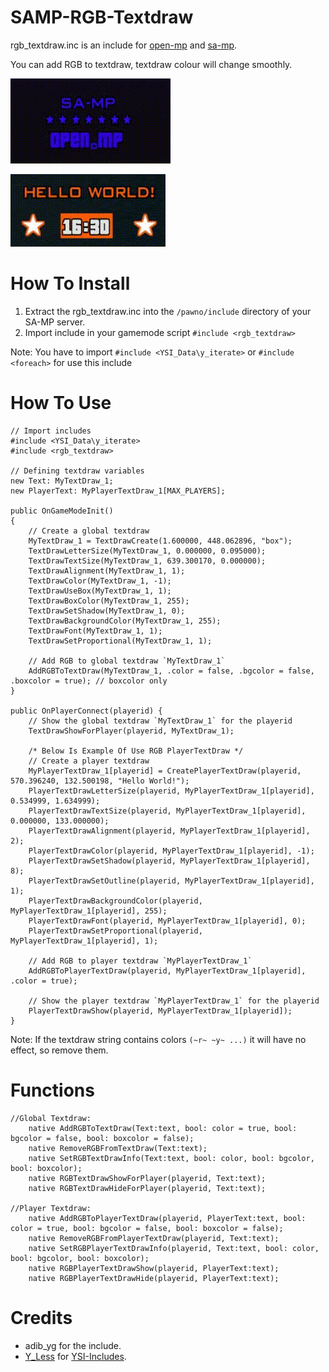 # SAMP-RGB-Textdraw
rgb_textdraw.inc is an include for [open-mp](//open.mp/) and [sa-mp](//sa-mp.com/).

You can add RGB to textdraw, textdraw colour will change smoothly.

![Alt Text](gif_rgb_textdraw_1.gif)

![Alt Text](gif_rgb_textdraw_2.gif)

# How To Install
1. Extract the rgb_textdraw.inc into the `/pawno/include` directory of your SA-MP server.
2. Import include in your gamemode script `#include <rgb_textdraw>`

Note: You have to import `#include <YSI_Data\y_iterate>` or `#include <foreach>` for use this include

# How To Use
```pawn
// Import includes
#include <YSI_Data\y_iterate>
#include <rgb_textdraw>

// Defining textdraw variables
new Text: MyTextDraw_1;
new PlayerText: MyPlayerTextDraw_1[MAX_PLAYERS];

public OnGameModeInit() 
{
	// Create a global textdraw
	MyTextDraw_1 = TextDrawCreate(1.600000, 448.062896, "box");
	TextDrawLetterSize(MyTextDraw_1, 0.000000, 0.095000);
	TextDrawTextSize(MyTextDraw_1, 639.300170, 0.000000);
	TextDrawAlignment(MyTextDraw_1, 1);
	TextDrawColor(MyTextDraw_1, -1);
	TextDrawUseBox(MyTextDraw_1, 1);
	TextDrawBoxColor(MyTextDraw_1, 255);
	TextDrawSetShadow(MyTextDraw_1, 0);
	TextDrawBackgroundColor(MyTextDraw_1, 255);
	TextDrawFont(MyTextDraw_1, 1);
	TextDrawSetProportional(MyTextDraw_1, 1);
	
	// Add RGB to global textdraw `MyTextDraw_1`
	AddRGBToTextDraw(MyTextDraw_1, .color = false, .bgcolor = false, .boxcolor = true); // boxcolor only
}

public OnPlayerConnect(playerid) {
	// Show the global textdraw `MyTextDraw_1` for the playerid
	TextDrawShowForPlayer(playerid, MyTextDraw_1);
	
	/* Below Is Example Of Use RGB PlayerTextDraw */
	// Create a player textdraw
	MyPlayerTextDraw_1[playerid] = CreatePlayerTextDraw(playerid, 570.396240, 132.500198, "Hello World!");
	PlayerTextDrawLetterSize(playerid, MyPlayerTextDraw_1[playerid], 0.534999, 1.634999);
	PlayerTextDrawTextSize(playerid, MyPlayerTextDraw_1[playerid], 0.000000, 133.000000);
	PlayerTextDrawAlignment(playerid, MyPlayerTextDraw_1[playerid], 2);
	PlayerTextDrawColor(playerid, MyPlayerTextDraw_1[playerid], -1);
	PlayerTextDrawSetShadow(playerid, MyPlayerTextDraw_1[playerid], 8);
	PlayerTextDrawSetOutline(playerid, MyPlayerTextDraw_1[playerid], 1);
	PlayerTextDrawBackgroundColor(playerid, MyPlayerTextDraw_1[playerid], 255);
	PlayerTextDrawFont(playerid, MyPlayerTextDraw_1[playerid], 0);
	PlayerTextDrawSetProportional(playerid, MyPlayerTextDraw_1[playerid], 1);
	
	// Add RGB to player textdraw `MyPlayerTextDraw_1`
	AddRGBToPlayerTextDraw(playerid, MyPlayerTextDraw_1[playerid], .color = true);
	
	// Show the player textdraw `MyPlayerTextDraw_1` for the playerid
	PlayerTextDrawShow(playerid, MyPlayerTextDraw_1[playerid]);
}
```

Note: If the textdraw string contains colors `(~r~ ~y~ ...)` it will have no effect, so remove them.

# Functions
```pawn
//Global Textdraw:
	native AddRGBToTextDraw(Text:text, bool: color = true, bool: bgcolor = false, bool: boxcolor = false);
	native RemoveRGBFromTextDraw(Text:text);
	native SetRGBTextDrawInfo(Text:text, bool: color, bool: bgcolor, bool: boxcolor);
	native RGBTextDrawShowForPlayer(playerid, Text:text);
	native RGBTextDrawHideForPlayer(playerid, Text:text);
	
//Player Textdraw:
	native AddRGBToPlayerTextDraw(playerid, PlayerText:text, bool: color = true, bool: bgcolor = false, bool: boxcolor = false);
	native RemoveRGBFromPlayerTextDraw(playerid, Text:text);
	native SetRGBPlayerTextDrawInfo(playerid, Text:text, bool: color, bool: bgcolor, bool: boxcolor);
	native RGBPlayerTextDrawShow(playerid, PlayerText:text);
	native RGBPlayerTextDrawHide(playerid, PlayerText:text);
```

# Credits
* adib_yg for the include.
* [Y_Less](//github.com/Y-Less/) for [YSI-Includes](https://github.com/pawn-lang/YSI-Includes).
